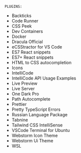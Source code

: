 	PLUGINS:
	
- Backticks
- Code Runner
- CSS Peek
- Dev Containers
- Docker
- Dracula Official
- eCSStractor for VS Code
- ES7 React snippets
- ES7+ React snippets
- HTML to CSS autocompletion
- Icons
- IntelliCode 
- IntelliCode API Usage Examples
- Live Preview 
- Live Server
- One Dark Pro
- Path Autocomplete
- Prettier
- Pretty TypeScript Errors
- Russian Language Package
- Tabnine 
- Tailwind CSS IntelliSense 
- VSCode Terminal for Ubuntu 
- Webstorm Icon Theme
- Webstorm Ui Theme
- WSL